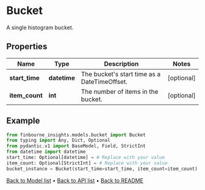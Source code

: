 # Bucket

A single histogram bucket.
## Properties
Name | Type | Description | Notes
------------ | ------------- | ------------- | -------------
**start_time** | **datetime** | The bucket&#39;s start time as a DateTimeOffset. | [optional] 
**item_count** | **int** | The number of items in the bucket. | [optional] 
## Example

```python
from finbourne_insights.models.bucket import Bucket
from typing import Any, Dict, Optional
from pydantic.v1 import BaseModel, Field, StrictInt
from datetime import datetime
start_time: Optional[datetime] = # Replace with your value
item_count: Optional[StrictInt] = # Replace with your value
bucket_instance = Bucket(start_time=start_time, item_count=item_count)

```

[Back to Model list](../README.md#documentation-for-models) &#8226; [Back to API list](../README.md#documentation-for-api-endpoints) &#8226; [Back to README](../README.md)

